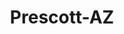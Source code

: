 ---
title: Prescott-AZ
slug: prescott-az
f_state:
- cms/state/arizona.md
f_locations:
- cms/payday-loan/allied-cash-advance-3815.md
- cms/payday-loan/check-go-9707.md
- cms/payday-loan/check-into-cash-11517.md
- cms/payday-loan/check-into-cash-11530.md
- cms/payday-loan/ez-money-check-cashing-17325.md
- cms/payday-loan/mr-payroll-22170.md
- cms/payday-loan/mr-payroll-22171.md
- cms/payday-loan/notary-public-23123.md
- cms/payday-loan/quik-cash-25350.md
- cms/payday-loan/urgent-money-service-28286.md
- cms/payday-loan/urgent-money-service-28292.md
updated-on: '2024-05-30T13:41:28.615Z'
created-on: '2024-05-30T13:41:28.615Z'
published-on: '2024-05-30T13:54:32.469Z'
f_city: Prescott
layout: '[city].html'
tags: city
---